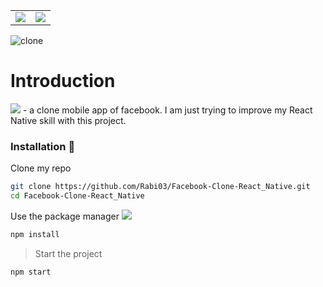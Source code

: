 <table border=0>
<tr>
<td><img src="https://img.shields.io/badge/Facebook--clone-React%20Ntive-blue" /></td>
<td>
<a href="https://youtu.be/35_hYAOoZ0U">
<img src="https://img.shields.io/badge/Project%20Demo-FF0000?style=plastic&logo=youtube&logoColor=white" />
</a>
</td>
</tr>
</table>

![clone](clone.gif)

# Introduction

![](https://img.shields.io/badge/Facebook%20Clone-Android-brightgreen?style=plastic&logo=facebook&logoColor=1877F2) - a clone mobile app of facebook. I am just trying to improve my React Native skill with this project.

### Installation 📱

Clone my repo

```bash
git clone https://github.com/Rabi03/Facebook-Clone-React_Native.git
cd Facebook-Clone-React_Native
```

Use the package manager ![](https://img.icons8.com/color/48/000000/npm.png)

```bash
npm install
```

> Start the project

```
npm start
```
